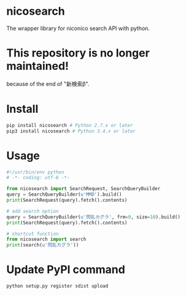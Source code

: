 nicosearch
==========
The wrapper library for niconico search API with python.

# This repository is no longer maintained!
because of the end of "新検索β".

# Install
```sh
pip install nicosearch # Python 2.7.x or later
pip3 install nicosearch # Python 3.4.x or later
```

# Usage
```python
#!/usr/bin/env python
# -*- coding: utf-8 -*-

from nicosearch import SearchRequest, SearchQueryBuilder
query = SearchQueryBuilder(u'MMD').build()
print(SearchRequest(query).fetch().contents)

# add search option
query = SearchQueryBuilder(u'閃乱カグラ', frm=0, size=10).build()
print(SearchRequest(query).fetch().contents)

# shortcut function
from nicosearch import search
print(search(u'閃乱カグラ'))
```

# Update PyPI command
```sh
python setup.py register sdist upload
```
